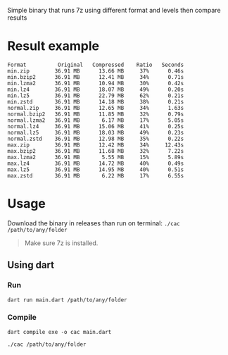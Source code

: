 Simple binary that runs 7z using different format and levels then compare results

# Result example

```
Format          Original   Compressed    Ratio   Seconds
min.zip        36.91 MB      13.66 MB     37%      0.46s
min.bzip2      36.91 MB      12.41 MB     34%      0.71s
min.lzma2      36.91 MB      10.94 MB     30%      0.42s
min.lz4        36.91 MB      18.07 MB     49%      0.20s
min.lz5        36.91 MB      22.79 MB     62%      0.21s
min.zstd       36.91 MB      14.18 MB     38%      0.21s
normal.zip     36.91 MB      12.65 MB     34%      1.63s
normal.bzip2   36.91 MB      11.85 MB     32%      0.79s
normal.lzma2   36.91 MB       6.17 MB     17%      5.05s
normal.lz4     36.91 MB      15.06 MB     41%      0.25s
normal.lz5     36.91 MB      18.03 MB     49%      0.23s
normal.zstd    36.91 MB      12.98 MB     35%      0.22s
max.zip        36.91 MB      12.42 MB     34%     12.43s
max.bzip2      36.91 MB      11.68 MB     32%      7.22s
max.lzma2      36.91 MB       5.55 MB     15%      5.89s
max.lz4        36.91 MB      14.72 MB     40%      0.49s
max.lz5        36.91 MB      14.95 MB     40%      0.51s
max.zstd       36.91 MB       6.22 MB     17%      6.55s
```

# Usage

Download the binary in releases than run on terminal: `./cac /path/to/any/folder`

> Make sure 7z is installed.

## Using dart

### Run
`dart run main.dart /path/to/any/folder`

### Compile
`dart compile exe -o cac main.dart`

`./cac /path/to/any/folder`
